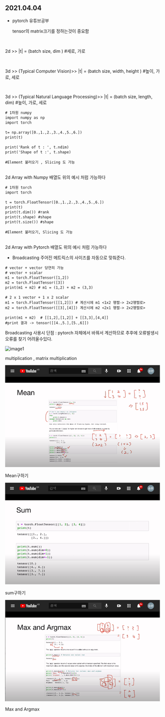 ## 2021.04.04 
 + pytorch 유튜브공부
   
   tensor의 matrix크기를 정하는것이 중요함
   
<br>
   
   2d >> |t| = (batch size, dim ) #세로, 가로

<br>

   3d >> (Typical Computer Vision)>> |t| = (batch size, width, height ) #높이, 가로, 세로

<br>

   3d >> (Typical Natural Language Processing)>> |t| = (batch size, length, dim) #높이, 가로, 세로
   
```buildoutcfg
# 1차원 numpy
import numpy as np
import torch

t= np.array([0.,1.,2.,3.,4.,5.,6.])
print(t)

print('Rank of t : ', t.ndim)
print('Shape of t :', t.shape)

#Element 불러오기 , Slicing 도 가능
```

<br>
2d Array with Numpy 배열도 위의 예시 처럼 가능하다

```buildoutcfg
# 1차원 torch
import torch

t = torch.FloatTensor([0.,1.,2.,3.,4.,5.,6.])
print(t)
print(t.dim()) #rank
print(t.shape) #shape
print(t.size()) #shape

#Element 불러오기, Slicing 도 가능
```

<br>
2d Array with Pytorch 배열도 위의 예시 처럼 가능하다

 + Broadcasting 
   주어진 메트릭스의 사이즈를 자동으로 맞춰준다.

```buildoutcfg
# vector + vector 당연히 가능
# vector + scalar
m1 = torch.FloatTensor([1,2])
m2 = torch.FloatTensor([3])
print(m1 + m2) # m1 = (1,2) + m2 = (3,3)

# 2 x 1 vector + 1 x 2 scalar
m1 = torch.FloatTensor([[1,2]]) # 계산시에 m1 <1x2 행렬-> 2x2행렬로>
m2 = torch.FloatTensor([[3],[4]]) 계산시에 m2 <2x1 행렬-> 2x2행렬로>

print(m1 + m2)  # [[1,2],[1,2]] + [[3,3],[4,4]]
#print 결과 -> tensor([[4.,5.],[5.,6]])
```

   Broadcasting 사용시 단점 : pytorch 자체에서 바꿔서 계산하므로 추후에 오류발생시 오류를 찾기 어려울수있다.

![image1](2강_1.png)

multiplication , matrix multiplication

![image2](2_1.png)

Mean구하기

![image3](2_2.png)

sum구하기

![image4](2_3.png)

Max and Argmax



